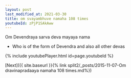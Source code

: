 ```yaml
---
layout: post
last_modified_at: 2021-03-30
title: om svayambhuve namaha 108 times
youtubeId: zPjP1SAkAww
---
```

 
 
Om Devendraya sarva deva mayaya nama 
 
 -  Who is of the form of Devendra and also all other devas 
 
  
 
  
 
 
 
 
 
 


{% include youtubePlayer.html id=page.youtubeId %}
 
[Next]({{ site.baseurl }}{% link  split2/_posts/2015-11-07-Om dravinapradaaya namaha 108 times.md%})
 
